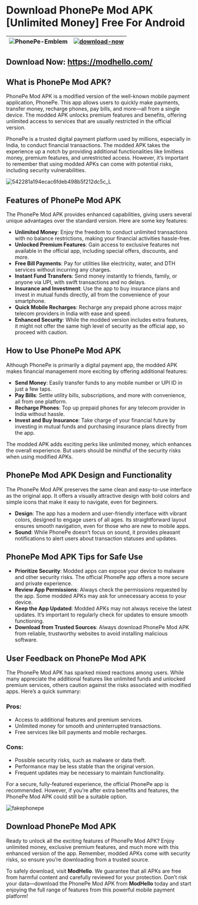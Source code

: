 
# Download PhonePe Mod APK [Unlimited Money] Free For Android

| ![PhonePe-Emblem](https://github.com/user-attachments/assets/bc840117-51fc-47bb-bb4e-82e39f9035e9) | [![download-now](https://github.com/user-attachments/assets/22657e67-9d2d-46af-a41a-5d365d2ddc1f)](https://modhello.com/)  |
|:-------------------------------------------------:|-----------------------|

## Download Now: https://modhello.com/

## **What is PhonePe Mod APK?**

PhonePe Mod APK is a modified version of the well-known mobile payment application, PhonePe. This app allows users to quickly make payments, transfer money, recharge phones, pay bills, and more—all from a single device. The modded APK unlocks premium features and benefits, offering unlimited access to services that are usually restricted in the official version.

PhonePe is a trusted digital payment platform used by millions, especially in India, to conduct financial transactions. The modded APK takes the experience up a notch by providing additional functionalities like limitless money, premium features, and unrestricted access. However, it’s important to remember that using modded APKs can come with potential risks, including security vulnerabilities.

![542281a194ecac6fdeb498b5f212dc5c_L](https://github.com/user-attachments/assets/04793260-3c15-4fb7-9ad2-33a2badf5b09)


## **Features of PhonePe Mod APK**

The PhonePe Mod APK provides enhanced capabilities, giving users several unique advantages over the standard version. Here are some key features:

- **Unlimited Money**: Enjoy the freedom to conduct unlimited transactions with no balance restrictions, making your financial activities hassle-free.
- **Unlocked Premium Features**: Gain access to exclusive features not available in the official app, including special offers, discounts, and more.
- **Free Bill Payments**: Pay for utilities like electricity, water, and DTH services without incurring any charges.
- **Instant Fund Transfers**: Send money instantly to friends, family, or anyone via UPI, with swift transactions and no delays.
- **Insurance and Investment**: Use the app to buy insurance plans and invest in mutual funds directly, all from the convenience of your smartphone.
- **Quick Mobile Recharges**: Recharge any prepaid phone across major telecom providers in India with ease and speed.
- **Enhanced Security**: While the modded version includes extra features, it might not offer the same high level of security as the official app, so proceed with caution.

## **How to Use PhonePe Mod APK**

Although PhonePe is primarily a digital payment app, the modded APK makes financial management more exciting by offering additional features:

- **Send Money**: Easily transfer funds to any mobile number or UPI ID in just a few taps.
- **Pay Bills**: Settle utility bills, subscriptions, and more with convenience, all from one platform.
- **Recharge Phones**: Top up prepaid phones for any telecom provider in India without hassle.
- **Invest and Buy Insurance**: Take charge of your financial future by investing in mutual funds and purchasing insurance plans directly from the app.

The modded APK adds exciting perks like unlimited money, which enhances the overall experience. But users should be mindful of the security risks when using modified APKs.

## **PhonePe Mod APK Design and Functionality**

The PhonePe Mod APK preserves the same clean and easy-to-use interface as the original app. It offers a visually attractive design with bold colors and simple icons that make it easy to navigate, even for beginners.

- **Design**: The app has a modern and user-friendly interface with vibrant colors, designed to engage users of all ages. Its straightforward layout ensures smooth navigation, even for those who are new to mobile apps.
- **Sound**: While PhonePe doesn’t focus on sound, it provides pleasant notifications to alert users about transaction statuses and updates.

## **PhonePe Mod APK Tips for Safe Use**

- **Prioritize Security**: Modded apps can expose your device to malware and other security risks. The official PhonePe app offers a more secure and private experience.
- **Review App Permissions**: Always check the permissions requested by the app. Some modded APKs may ask for unnecessary access to your device.
- **Keep the App Updated**: Modded APKs may not always receive the latest updates. It’s important to regularly check for updates to ensure smooth functioning.
- **Download from Trusted Sources**: Always download PhonePe Mod APK from reliable, trustworthy websites to avoid installing malicious software.

## **User Feedback on PhonePe Mod APK**

The PhonePe Mod APK has sparked mixed reactions among users. While many appreciate the additional features like unlimited funds and unlocked premium services, others caution against the risks associated with modified apps. Here’s a quick summary:

### **Pros:**
- Access to additional features and premium services.
- Unlimited money for smooth and uninterrupted transactions.
- Free services like bill payments and mobile recharges.

### **Cons:**
- Possible security risks, such as malware or data theft.
- Performance may be less stable than the original version.
- Frequent updates may be necessary to maintain functionality.

For a secure, fully-featured experience, the official PhonePe app is recommended. However, if you’re after extra benefits and features, the PhonePe Mod APK could still be a suitable option.

![fakephonepe](https://github.com/user-attachments/assets/c9545903-927b-418f-a5ae-920a85b0ffc1)


## **Download PhonePe Mod APK**

Ready to unlock all the exciting features of PhonePe Mod APK? Enjoy unlimited money, exclusive premium features, and much more with this enhanced version of the app. Remember, modded APKs come with security risks, so ensure you’re downloading from a trusted source.

To safely download, visit **ModHello**. We guarantee that all APKs are free from harmful content and carefully reviewed for your protection. Don’t risk your data—download the PhonePe Mod APK from **ModHello** today and start enjoying the full range of features from this powerful mobile payment platform!

